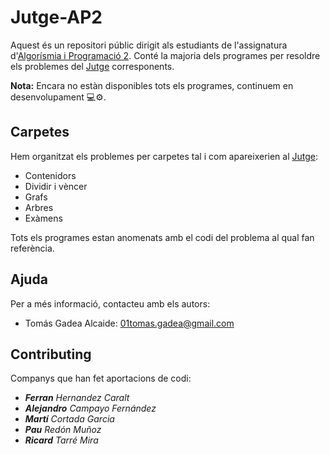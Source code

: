 # Jutge-AP2

Aquest és un repositori públic dirigit als estudiants de l'assignatura d'[Algorísmia i Programació 2](https://www.cs.upc.edu/~jordicf/Teaching/AP2/). Conté la majoria dels programes per resoldre els problemes del [Jutge](https://jutge.org/) corresponents.

**Nota:** Encara no estàn disponibles tots els programes, continuem en desenvolupament 💻⚙️.

## Carpetes

Hem organitzat els problemes per carpetes tal i com apareixerien al [Jutge](https://jutge.org/):

- Contenidors
- Dividir i vèncer
- Grafs
- Arbres
- Exàmens

Tots els programes estan anomenats amb el codi del problema al qual fan referència.

## Ajuda

Per a més informació, contacteu amb els autors:
- Tomás Gadea Alcaide: 01tomas.gadea@gmail.com

## Contributing
Companys que han fet aportacions de codi:

- _**Ferran** Hernandez Caralt_
- _**Alejandro** Campayo Fernández_
- _**Martí** Cortada Garcia_
- _**Pau** Redón Muñoz_
- _**Ricard** Tarré Mira_
